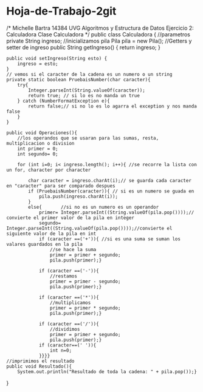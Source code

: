 # Hoja-de-Trabajo-2git
/*
 Michelle Bartra 14384
 UVG Algoritmos y Estructura de Datos
 Ejercicio 2: Calculadora
 Clase Calculadora
 */
public class Calculadora {
    //parametros
    private String ingreso;
    //inicializamos pila
    Pila pila = new Pila();
    //Getters y setter de ingreso
    public String getIngreso() {
        return ingreso;
    }
    
    public void setIngreso(String esto) {
        ingreso = esto;
    }
    // vemos si el caracter de la cadena es un numero o un string
    private static boolean PruebaisNumber(char caracter){
        try{
            Integer.parseInt(String.valueOf(caracter));
            return true; // si lo es no manda un true
        } catch (NumberFormatException e){
            return false;// si no lo es lo agarra el exception y nos manda false
        }
    }
    
    public void Operaciones(){
        //los operandos que se usaran para las sumas, resta, multiplicacion o division
        int primer = 0;
        int segundo= 0;
        
        for (int i=0; i< ingreso.length(); i++){ //se recorre la lista con un for, character por character
            
            char caracter = ingreso.charAt(i);// se guarda cada caracter en "caracter" para ser comparado despues
            if (PruebaisNumber(caracter)){ // si es un numero se guada en
                pila.push(ingreso.charAt(i));
            }
            else{       //si no es un numero es un operandor
                primer= Integer.parseInt((String.valueOf(pila.pop())));// convierte el primer valor de la pila en integer
                segundo= Integer.parseInt((String.valueOf(pila.pop())));//convierte el siguiente valor de la pila en int
                if (caracter ==('+')){ //si es una suma se suman los valares guardados en la pila
                    //se hace la suma
                    primer = primer + segundo;
                    pila.push(primer);}
                
                if (caracter ==('-')){
                    //restamos
                    primer = primer - segundo;
                    pila.push(primer);}
                
                if (caracter ==('*')){
                    //multiplicamos
                    primer = primer * segundo;
                    pila.push(primer);}
                
                if (caracter ==('/')){
                    //dividimos
                    primer = primer + segundo;
                    pila.push(primer);}
                if (caracter==(' ')){
                    int n=0;
                }}}}
    //imprimimos el resultado
    public void Resultado(){
        System.out.println("Resultado de toda la cadena: " + pila.pop());}
    
}
